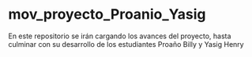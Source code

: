 # mov_proyecto_Proanio_Yasig
En este repositorio se irán cargando los avances del proyecto, hasta culminar con su desarrollo de los estudiantes Proaño Billy y Yasig Henry 
